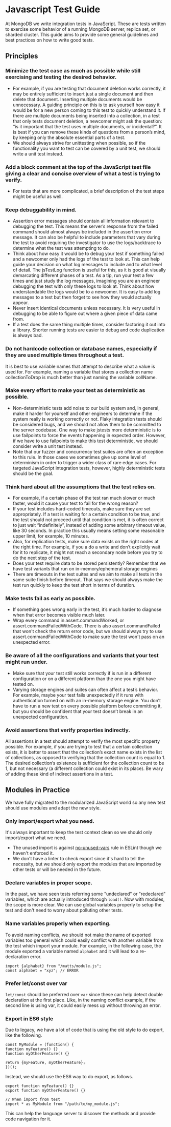 # Javascript Test Guide
At MongoDB we write integration tests in JavaScript. These are tests written to exercise some behavior of a running MongoDB server, replica set, or sharded cluster. This guide aims to provide some general guidelines and best practices on how to write good tests.
## Principles
### Minimize the test case as much as possible while still exercising and testing the desired behavior.
- For example, if you are testing that document deletion works correctly, it may be entirely sufficient to insert just a single document and then delete that document. Inserting multiple documents would be unnecessary. A guiding principle on this is to ask yourself how easy it would be for a new person coming to this test to quickly understand it. If there are multiple documents being inserted into a collection, in a test that only tests document deletion, a newcomer might ask the question: “is it important that the test uses multiple documents, or incidental?”. It is best if you can remove these kinds of questions from a person’s mind, by keeping only the absolute essential parts of a test.
- We should always strive for unittesting when possible, so if the functionality you want to test can be covered by a unit test, we should write a unit test instead.
### Add a block comment at the top of the JavaScript test file giving a clear and concise overview of what a test is trying to verify. 
- For tests that are more complicated, a brief description of the test steps might be useful as well.
### Keep debuggability in mind. 
- Assertion error messages should contain all information relevant to debugging the test. This means the server’s response from the failed command should almost always be included in the assertion error message. It can also be helpful to include parameters that vary during the test to avoid requiring the investigator to use the logs/backtrace to determine what the test was attempting to do.
- Think about how easy it would be to debug your test if something failed and a newcomer only had the logs of the test to look at. This can help guide your decision on what log messages to include and to what level of detail. The jsTestLog function is useful for this, as it is good at visually demarcating different phases of a test. As a tip, run your test a few times and just study the log messages, imagining you are an engineer debugging the test with only these logs to look at. Think about how understandable the logs would be to a newcomer. It is easy to add log messages to a test but then forget to see how they would actually appear.
- Never insert identical documents unless necessary. It is very useful in debugging to be able to figure out where a given piece of data came from.
- If a test does the same thing multiple times, consider factoring it out into a library. Shorter running tests are easier to debug and code duplication is always bad.
### Do not hardcode collection or database names, especially if they are used multiple times throughout a test. 
It is best to use variable names that attempt to describe what a value is used for. For example, naming a variable that stores a collection name collectionToDrop is much better than just naming the variable collName.
### Make every effort to make your test as deterministic as possible.
- Non-deterministic tests add noise to our build system and, in general, make it harder for yourself and other engineers to determine if the system really is working correctly or not. Flaky integration tests should be considered bugs, and we should not allow them to be committed to the server codebase. One way to make jstests more deterministic is to use failpoints to force the events happening in expected order. However, if we have to use failpoints to make this test deterministic, we should consider write a unit test instead.
- Note that our fuzzer and concurrency test suites are often an exception to this rule. In those cases we sometimes give up some level of determinism in order to trigger a wider class of rare edge cases. For targeted JavaScript integration tests, however, highly deterministic tests should be the goal.
### Think hard about all the assumptions that the test relies on. 
- For example, if a certain phase of the test ran much slower or much faster, would it cause your test to fail for the wrong reason? 
- If your test includes hard-coded timeouts, make sure they are set appropriately. If a test is waiting for a certain condition to be true, and the test should not proceed until that condition is met, it is often correct to just wait “indefinitely”, instead of adding some arbitrary timeout value, like 30 seconds. In practice this usually means setting some reasonable upper limit, for example, 10 minutes.
- Also, for replication tests, make sure data exists on the right nodes at the right time. For example, if you a do a write and don’t explicitly wait for it to replicate, it might not reach a secondary node before you try to do the next step of the test.
- Does your test require data to be stored persistently? Remember that we have test variants that run on in-memory/ephemeral storage engines 
- There are timeouts in the test suites and we aim to make all tests in the same suite finish before timeout. That says we should always make the test run quickly to keep the test short in terms of duration.
### Make tests fail as early as possible. 
- If something goes wrong early in the test, it’s much harder to diagnose when that error becomes visible much later.
- Wrap every command in assert.commandWorked, or assert.commandFailedWithCode. There is also assert.commandFailed that won't check the return error code, but we should always try to use assert.commandFailedWithCode to make sure the test won't pass on an unexpected error.
### Be aware of all the configurations and variants that your test might run under.
- Make sure that your test still works correctly if is run in a different configuration or on a different platform than the one you might have tested on.
- Varying storage engines and suites can often affect a test’s behavior. For example, maybe your test fails unexpectedly if it runs with authentication turned on with an in-memory storage engine. You don’t have to run a new test on every possible platform before committing it, but you should be confident that your test doesn’t break in an unexpected configuration.
### Avoid assertions that verify properties indirectly.
All assertions in a test should attempt to verify the most specific property possible. For example, if you are trying to test that a certain collection exists, it is better to assert that the collection’s exact name exists in the list of collections, as opposed to verifying that the collection count is equal to 1. The desired collection’s existence is sufficient for the collection count to be 1, but not necessary (a different collection could exist in its place). Be wary of adding these kind of indirect assertions in a test.

## Modules in Practice
We have fully migrated to the modularized JavaScript world so any new test should use modules and adapt the new style.
### Only import/export what you need.
It's always important to keep the test context clean so we should only import/export what we need.
- The unused import is against [no-unused-vars](https://eslint.org/docs/latest/rules/no-unused-vars) rule in ESLint though we haven't enforced it.
- We don't have a linter to check export since it's hard to tell the necessity, but we should only export the modules that are imported by other tests or will be needed in the future.
### Declare variables in proper scope.
In the past, we have seen tests referring some "undeclared" or "redeclared" variables, which are actually introduced through `load()`. Now with modules, the scope is more clear. We can use global variables properly to setup the test and don't need to worry about polluting other tests. 
### Name variables properly when exporting.
To avoid naming conflicts, we should not make the name of exported variables too general which could easily conflict with another variable from the test which import your module. For example, in the following case, the module exported a variable named `alphabet` and it will lead to a re-declaration error. 
```
import {alphabet} from "/matts/module.js";
const alphabet = "xyz"; // ERROR
```
### Prefer let/const over var
`let/const` should be preferred over `var` since these can help detect double declaration at the first place. Like, in the naming conflict example, if the second line is using var, it could easily mess up without throwing an error.
### Export in ES6 style
Due to legacy, we have a lot of code that is using the old style to do export, like the following.
```
const MyModule = (function() {
function myFeature() {}
function myOtherFeature() {}

return {myFeature, myOtherFeature};
})();
```
Instead, we should use the ES6 way to do export, as follows.
```
export function myFeature() {}
export function myOtherFeature() {}

// When import from test
import * as MyModule from "/path/to/my_module.js";
```
This can help the language server to discover the methods and provide code navigation for it.
